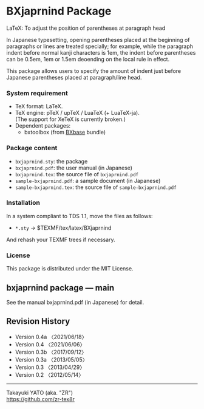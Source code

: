 BXjaprnind Package
==================

LaTeX: To adjust the position of parentheses at paragraph head

In Japanese typesetting, opening parentheses placed at the beginning
of paragraphs or lines are treated specially; for example, while the
paragraph indent before normal kanji characters is 1em, the indent
before parentheses can be 0.5em, 1em or 1.5em deoending on the local
rule in effect.

This package allows users to specify the amount of indent just before
Japanese parentheses placed at paragraph/line head.

### System requirement

  * TeX format: LaTeX.
  * TeX engine: pTeX / upTeX / LuaTeX (+ LuaTeX-ja).  
    (The support for XeTeX is currently broken.)
  * Dependent packages:
      - bxtoolbox (from [BXbase] bundle)

[BXbase]: https://www.ctan.org/pkg/bxbase

### Package content

  * `bxjaprnind.sty`: the package
  * `bxjaprnind.pdf`: the user manual (in Japanese)
  * `bxjaprnind.tex`: the source file of `bxjaprnind.pdf`
  * `sample-bxjaprnind.pdf`: a sample document (in Japanese)
  * `sample-bxjaprnind.tex`: the source file of `sample-bxjaprnind.pdf`

### Installation

In a system compliant to TDS 1.1, move the files as follows:

  - `*.sty` → $TEXMF/tex/latex/BXjaprnind

And rehash your TEXMF trees if necessary.

### License

This package is distributed under the MIT License.


bxjaprnind package ― main
--------------------------

See the manual bxjaprnind.pdf (in Japanese) for detail.


Revision History
----------------

  * Version 0.4a 〈2021/06/18〉
  * Version 0.4  〈2021/06/06〉
  * Version 0.3b 〈2017/09/12〉
  * Version 0.3a 〈2013/05/05〉
  * Version 0.3  〈2013/04/29〉
  * Version 0.2  〈2012/05/14〉

--------------------
Takayuki YATO (aka. "ZR")  
https://github.com/zr-tex8r
